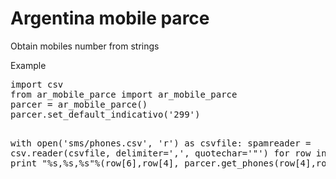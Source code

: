 

<h1>Argentina mobile parce</h1>
<p>Obtain mobiles number from strings</p>
<p>Example</p>
<pre>
import csv
from ar_mobile_parce import ar_mobile_parce
parcer = ar_mobile_parce()
parcer.set_default_indicativo('299')

with open('sms/phones.csv', 'r') as csvfile:
     spamreader = csv.reader(csvfile, delimiter=',', quotechar='"')
     for row in spamreader:
         print "%s,%s,%s"%(row[6],row[4], parcer.get_phones(row[4],row[6]))
</pre>